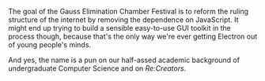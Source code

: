 The goal of the Gauss Elimination Chamber Festival is to reform the ruling structure of the internet by removing the dependence on JavaScript. It might end up trying to build a sensible easy-to-use GUI toolkit in the process though, because that's the only way we're ever getting Electron out of young people's minds.

And yes, the name is a pun on our half-assed academic background of undergraduate Computer Science and on _Re:Creators_.
